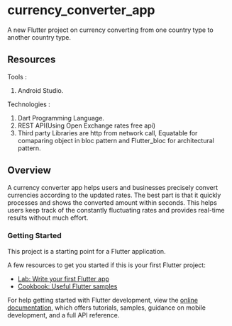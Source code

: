 # currency_converter_app

A new Flutter project on currency converting from one country type to another country type.

## Resources
Tools : 
1) Android Studio.
   
Technologies : 
1) Dart Programming Language.
2) REST API(Using Open Exchange rates free api)
3) Third party Libraries are http from network call, Equatable for comaparing object in bloc pattern and Flutter_bloc for architectural pattern.

## Overview
A currency converter app helps users and businesses precisely convert currencies according to the updated rates. The best part is that it quickly processes and shows the converted amount within seconds. This helps users keep track of the constantly fluctuating rates and provides real-time results without much effort.

### Getting Started

This project is a starting point for a Flutter application.

A few resources to get you started if this is your first Flutter project:

- [Lab: Write your first Flutter app](https://docs.flutter.dev/get-started/codelab)
- [Cookbook: Useful Flutter samples](https://docs.flutter.dev/cookbook)

For help getting started with Flutter development, view the
[online documentation](https://docs.flutter.dev/), which offers tutorials,
samples, guidance on mobile development, and a full API reference.
